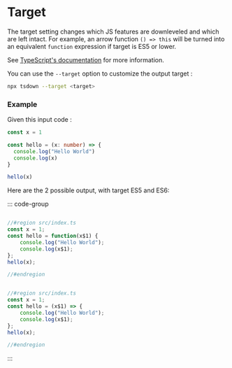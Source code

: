 # Target

The target setting changes which JS features are downleveled and which are left intact. For example, an arrow function `() => this` will be turned into an equivalent `function` expression if target is ES5 or lower.

See [TypeScript's documentation](https://www.typescriptlang.org/tsconfig/#target) for more information.

You can use the `--target` option to customize the output target :

```bash
npx tsdown --target <target>
```
### Example

Given this input code :

```ts [src/index.ts]
const x = 1

const hello = (x: number) => {
  console.log("Hello World")
  console.log(x)
}

hello(x)
```

Here are the 2 possible output, with target ES5 and ES6:

::: code-group

```js [dist/index.mjs (ES5)]

//#region src/index.ts
const x = 1;
const hello = function(x$1) {
	console.log("Hello World");
	console.log(x$1);
};
hello(x);

//#endregion
```

```js [dist/index.mjs (ES6)]

//#region src/index.ts
const x = 1;
const hello = (x$1) => {
	console.log("Hello World");
	console.log(x$1);
};
hello(x);

//#endregion
```

:::
